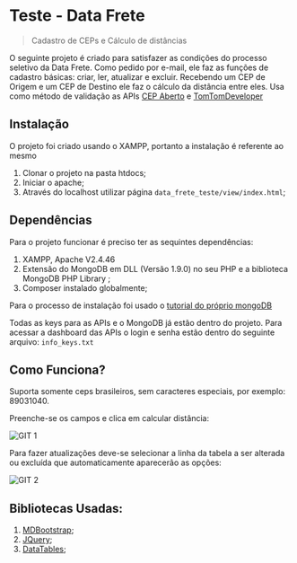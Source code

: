 # Teste - Data Frete
> Cadastro de CEPs e Cálculo de distâncias

O seguinte projeto é criado para satisfazer as condições do processo seletivo da Data Frete. 
Como pedido por e-mail, ele faz as funções de cadastro básicas: criar, ler, atualizar e excluir. Recebendo um CEP de Origem e um CEP de Destino ele faz o cálculo da distância entre eles. Usa como método de validação as APIs [CEP Aberto](https://cepaberto.com/) e [TomTomDeveloper](https://developer.tomtom.com/)

## Instalação

O projeto foi criado usando o XAMPP, portanto a instalação é referente ao mesmo

1. Clonar o projeto na pasta htdocs;
2. Iniciar o apache;
3. Através do localhost utilizar página `data_frete_teste/view/index.html`;

## Dependências

Para o projeto funcionar é preciso ter as sequintes dependências: 

1. XAMPP, Apache V2.4.46
2. Extensão do MongoDB em DLL (Versão 1.9.0) no seu PHP e a biblioteca MongoDB PHP Library ;
3. Composer instalado globalmente;

Para o processo de instalação foi usado o [tutorial do próprio mongoDB](https://docs.mongodb.com/php-library/current/tutorial/install-php-library/)

Todas as keys para as APIs e o MongoDB já estão dentro do projeto.
Para acessar a dashboard das APIs o login e senha estão dentro do seguinte arquivo: `info_keys.txt`

## Como Funciona?

Suporta somente ceps brasileiros, sem caracteres especiais, por exemplo: 89031040.

Preenche-se os campos e clica em calcular distância:

![GIT 1](https://user-images.githubusercontent.com/30638819/105750088-04906c80-5f23-11eb-9462-d5cda6f33519.png)

Para fazer atualizações deve-se selecionar a linha da tabela a ser alterada ou excluída que automaticamente aparecerão as opções:

![GIT 2](https://user-images.githubusercontent.com/30638819/105751172-6a312880-5f24-11eb-8942-397f5468a728.png)


## Bibliotecas Usadas: 

1. [MDBootstrap](https://mdbootstrap.com/);
2. [JQuery](https://jquery.com/);
3. [DataTables](https://datatables.net/);
